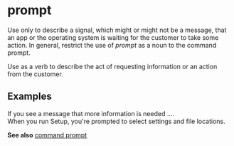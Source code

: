 # prompt

Use
only to describe a signal, which might or might not be a
message, that an app or the operating system is waiting for the customer
to take some action. In general, restrict the use of *prompt* as a noun to the command prompt.

Use as a verb to describe the act of requesting information or an action from the customer.

## Examples

If you see a message that more information is needed ....  
When you run Setup, you're prompted to select settings and file locations.

**See also**  [command prompt](~/a-z-word-list-term-collections/c/command-prompt.md)
